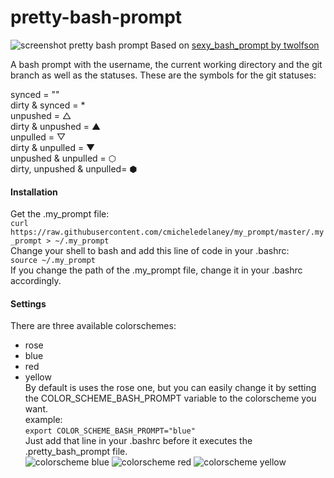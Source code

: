 # pretty-bash-prompt
![screenshot pretty bash prompt](https://github.com/cmicheledelaney/pretty-bash-prompt/blob/master/.screenshot_pretty_bash_prompt.png)
Based on [sexy_bash_prompt by twolfson](https://github.com/twolfson/sexy-bash-prompt)  
  
  
A bash prompt with the username, the current working directory and the git branch as well as the statuses.
These are the symbols for the git statuses:  
  
synced = ""  
dirty & synced = *  
unpushed = △  
dirty & unpushed = ▲  
unpulled = ▽  
dirty & unpulled = ▼  
unpushed & unpulled = ⬡  
dirty, unpushed & unpulled= ⬢  

#### Installation
Get the .my_prompt file:  
`curl https://raw.githubusercontent.com/cmicheledelaney/my_prompt/master/.my_prompt > ~/.my_prompt`    
Change your shell to bash and add this line of code in your .bashrc:  
`source ~/.my_prompt`  
If you change the path of the .my_prompt file, change it in your .bashrc accordingly.

#### Settings
There are three available colorschemes:  
- rose  
- blue  
- red  
- yellow  
By default is uses the rose one, but you can easily change it by setting the COLOR_SCHEME_BASH_PROMPT variable to the colorscheme you want.  
example:  
`export COLOR_SCHEME_BASH_PROMPT="blue"`  
Just add that line in your .bashrc before it executes the .pretty_bash_prompt file.  
![colorscheme blue](https://github.com/cmicheledelaney/pretty-bash-prompt/blob/master/screenshot_colorscheme_blue.png)
![colorscheme red](https://github.com/cmicheledelaney/pretty-bash-prompt/blob/master/screenshot_colorscheme_red.png)
![colorscheme yellow](https://github.com/cmicheledelaney/pretty-bash-prompt/blob/master/screenshot_colorscheme_yellow.png)
